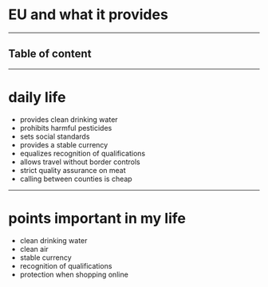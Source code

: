 # EU and what it provides
---
## Table of content

---
# daily life
- provides clean drinking water
- prohibits harmful pesticides
- sets social standards
- provides a stable currency
- equalizes recognition of qualifications
- allows travel without border controls
- strict quality assurance on meat
- calling between counties is cheap
---
# points important in my life
- clean drinking water 
- clean air
- stable currency
- recognition of qualifications
- protection when shopping online